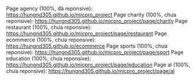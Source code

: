 Page agency (100%, đã reponsive): https://hungnd305.github.io/micpro_project
Page charity (100%, chưa reponsive): https://hungnd305.github.io/micpro_project/page/charity
Page restaurant (100%, chưa reponsive): https://hungnd305.github.io/micpro_project/page/restaurant
Page ecommerce (100%, chưa reponsive): https://hungnd305.github.io/ecommerce
Page sports (100%, chưa reponsive): https://hungnd305.github.io/micpro_project/page/sport
Page education (100%, chưa reponsive): https://hungnd305.github.io/micpro_project/page/education
Page al (100%, chưa reponsive): https://hungnd305.github.io/micpro_project/page/al
